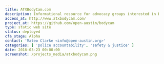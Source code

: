 ```yaml
---
title: ATXBodyCam.com
description: Informational resource for advocacy groups interested in Body Cam policies in Austin.
access_at: http://www.atxbodycam.com/
project_at: https://github.com/open-austin/bodycam
type: static web site
status: deployed
cfa_stage: Alpha
contact: 'Mateo Clarke <info@open-austin.org>'
categories: [ 'police accountability', 'safety & justice' ]
date: 2016-03-23 00:00:00
screenshot: /projects_media/atxbodycam.png
---
```

